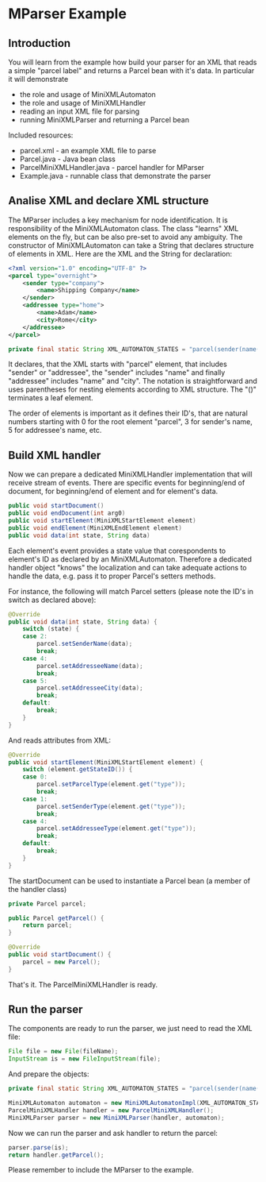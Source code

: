 MParser Example
===============

## Introduction

You will learn from the example how build your parser for an XML that reads a simple "parcel label" and returns a Parcel bean with it's data. In particular it will demonstrate
- the role and usage of MiniXMLAutomaton
- the role and usage of MiniXMLHandler
- reading an input XML file for parsing
- running MiniXMLParser and returning a Parcel bean

Included resources:
- parcel.xml - an example XML file to parse
- Parcel.java - Java bean class
- ParcelMiniXMLHandler.java - parcel handler for MParser
- Example.java - runnable class that demonstrate the parser

## Analise XML and declare XML structure

The MParser includes a key mechanism for node identification. It is responsibility of the MiniXMLAutomaton class. The class "learns" XML elements on the fly, but can be also pre-set to avoid any ambiguity. The constructor of MiniXMLAutomaton can take a String that declares structure of elements in XML. Here are the XML and the String for declaration:

``` XML
<?xml version="1.0" encoding="UTF-8" ?>
<parcel type="overnight">
	<sender type="company">
		<name>Shipping Company</name>
	</sender>
	<addressee type="home">
		<name>Adam</name>
		<city>Rome</city>
	</addressee>
</parcel>
```

``` Java
private final static String XML_AUTOMATON_STATES = "parcel(sender(name())addressee(name()city()))";
```

It declares, that the XML starts with "parcel" element, that includes "sender" or "addressee", the "sender" includes "name" and finally "addressee" includes "name" and "city". The notation is straightforward and uses parentheses for nesting elements according to XML structure. The "()" terminates a leaf element.

The order of elements is important as it defines their ID's, that are natural numbers starting with 0 for the root element "parcel", 3 for sender's name, 5 for addressee's name, etc.

## Build XML handler

Now we can prepare a dedicated MiniXMLHandler implementation that will receive stream of events. There are specific events for beginning/end of document, for beginning/end of element and for element's data. 

``` Java
public void startDocument()
public void endDocument(int arg0)
public void startElement(MiniXMLStartElement element)
public void endElement(MiniXMLEndElement element)
public void data(int state, String data)
```

Each element's event provides a state value that corespondents to element's ID as declared by an MiniXMLAutomaton. Therefore a dedicated handler object "knows" the localization and can take adequate actions to handle the data, e.g. pass it to proper Parcel's setters methods.

For instance, the following will match Parcel setters (please note the ID's in switch as declared above):

``` Java
@Override
public void data(int state, String data) {
	switch (state) {
	case 2:
		parcel.setSenderName(data);
		break;
	case 4:
		parcel.setAddresseeName(data);
		break;
	case 5:
		parcel.setAddresseeCity(data);
		break;
	default:
		break;
	}
}
```

And reads attributes from XML:

``` Java
@Override
public void startElement(MiniXMLStartElement element) {
	switch (element.getStateID()) {
	case 0:
		parcel.setParcelType(element.get("type"));
		break;
	case 1:
		parcel.setSenderType(element.get("type"));
		break;
	case 4:
		parcel.setAddresseeType(element.get("type"));
		break;
	default:
		break;
	}
}
```

The startDocument can be used to instantiate a Parcel bean (a member of the handler class)

``` Java
private Parcel parcel;

public Parcel getParcel() {
	return parcel;
}

@Override
public void startDocument() {
	parcel = new Parcel();
}
```

That's it. The ParcelMiniXMLHandler is ready.

## Run the parser

The components are ready to run the parser, we just need to read the XML file:

``` Java
File file = new File(fileName);
InputStream is = new FileInputStream(file);
```

And prepare the objects:

``` Java
private final static String XML_AUTOMATON_STATES = "parcel(sender(name())addressee(name()city()))";

MiniXMLAutomaton automaton = new MiniXMLAutomatonImpl(XML_AUTOMATON_STATES);
ParcelMiniXMLHandler handler = new ParcelMiniXMLHandler();
MiniXMLParser parser = new MiniXMLParser(handler, automaton);
```

Now we can run the parser and ask handler to return the parcel:

``` Java
parser.parse(is);
return handler.getParcel();
```

Please remember to include the MParser to the example.
